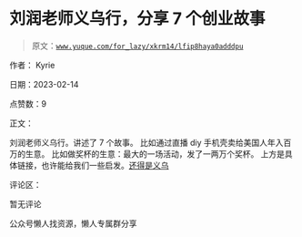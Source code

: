 # 刘润老师义乌行，分享 7 个创业故事

> 原文：[`www.yuque.com/for_lazy/xkrm14/lfip8haya0adddpu`](https://www.yuque.com/for_lazy/xkrm14/lfip8haya0adddpu)



作者： Kyrie



日期：2023-02-14



点赞数：9

<ne-hole id="ucc81847e" data-lake-id="ucc81847e">

正文：



刘润老师义乌行。讲述了 7 个故事。 比如通过直播 diy 手机壳卖给美国人年入百万的生意。 比如做奖杯的生意：最大的一场活动，发了一两万个奖杯。 上方是具体链接，也许能给我们一些启发。[还得是义乌](https://mp.weixin.qq.com/s/z1KV6mG1E0JrlfjW1sAo3A)

<ne-hole id="u1bedeec4" data-lake-id="u1bedeec4">

评论区：



暂无评论

<ne-hole id="ufde46e37" data-lake-id="ufde46e37">

公众号懒人找资源，懒人专属群分享

</ne-hole></ne-hole></ne-hole>